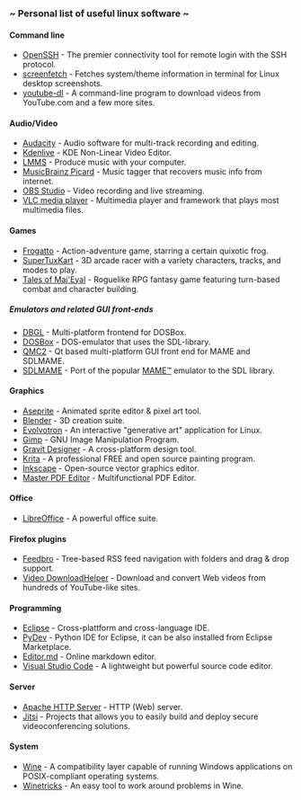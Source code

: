### ~ Personal list of useful linux software ~

#### Command line
- [OpenSSH](https://www.openssh.com "OpenSSH") - The premier connectivity tool for remote login with the SSH protocol.
- [screenfetch](https://github.com/KittyKatt/screenFetch "screenfetch") - Fetches system/theme information in terminal for Linux desktop screenshots.
- [youtube-dl](https://rg3.github.io/youtube-dl "youtube-dl") - A command-line program to download videos from YouTube.com and a few more sites.

#### Audio/Video
- [Audacity](http://www.audacityteam.org "Audacity") - Audio software for multi-track recording and editing.
- [Kdenlive](https://kdenlive.org "Kdenlive") - KDE Non-Linear Video Editor.
- [LMMS](https://lmms.io "Linux Multi-Media Studio") - Produce music with your computer.
- [MusicBrainz Picard](https://picard.musicbrainz.org "MusicBrainz Picard") - Music tagger that recovers music info from internet.
- [OBS Studio](https://obsproject.com "OBS Studio") - Video recording and live streaming.
- [VLC media player](https://www.videolan.org/vlc/index.html "VLC media player") - Multimedia player and framework that plays most multimedia files.

#### Games
- [Frogatto](https://frogatto.com "Frogatto") - Action-adventure game, starring a certain quixotic frog.
- [SuperTuxKart](https://supertuxkart.net "SuperTuxKart") - 3D arcade racer with a variety characters, tracks, and modes to play.
- [Tales of Maj'Eyal](https://te4.org "Tales of Maj'Eyal") - Roguelike RPG fantasy game featuring turn-based combat and character building.
##### Emulators and related GUI front-ends
  - [DBGL](http://members.quicknet.nl/blankendaalr/dbgl "DOSBox Game Launcher") - Multi-platform frontend for DOSBox.
  - [DOSBox](http://www.dosbox.com "DOSBox") - DOS-emulator that uses the SDL-library.
  - [QMC2](http://qmc2.batcom-it.net "QMC2") - Qt based multi-platform GUI front end for MAME and SDLMAME.
  - [SDLMAME](http://sdlmame.wallyweek.org "SDLMAME") - Port of the popular [MAME™](http://mamedev.org "Multiple Arcade Machine Emulator™") emulator to the SDL library.

#### Graphics
- [Aseprite](https://www.aseprite.org "Aseprite") - Animated sprite editor & pixel art tool.
- [Blender](https://www.blender.org "Blender") - 3D creation suite.
- [Evolvotron](http://www.bottlenose.net/share/evolvotron "Evolvotron") - An interactive "generative art" application for Linux.
- [Gimp](http://www.gimp.org "Gimp") - GNU Image Manipulation Program.
- [Gravit Designer](https://www.designer.io "Gravit Designer") - A cross-platform design tool.
- [Krita](https://krita.org "Krita") - A professional FREE and open source painting program.
- [Inkscape](https://inkscape.org "Inkscape") - Open-source vector graphics editor.
- [Master PDF Editor](https://code-industry.net/masterpdfeditor/ "Master PDF Editor") - Multifunctional PDF Editor.

#### Office
- [LibreOffice](https://www.libreoffice.org "LibreOffice") - A powerful office suite.

#### Firefox plugins
- [Feedbro](https://addons.mozilla.org/it/firefox/addon/feedbroreader "Feedbro") - Tree-based RSS feed navigation with folders and drag & drop support.
- [Video DownloadHelper](https://addons.mozilla.org/it/firefox/addon/video-downloadhelper "Video DownloadHelper") - Download and convert Web videos from hundreds of YouTube-like sites.

#### Programming
- [Eclipse](https://www.eclipse.org "Eclipse") - Cross-plattform and cross-language IDE.
- [PyDev](http://www.pydev.org "PyDev") - Python IDE for Eclipse, it can be also installed from Eclipse Marketplace.
- [Editor.md](https://pandao.github.io/editor.md/en.html "Editor.md") - Online markdown editor.
- [Visual Studio Code](https://code.visualstudio.com "Visual Studio Code") - A lightweight but powerful source code editor.

#### Server
- [Apache HTTP Server](https://httpd.apache.org "Apache HTTP Server") - HTTP (Web) server.
- [Jitsi](https://jitsi.org "Jitsi") - Projects that allows you to easily build and deploy secure videoconferencing solutions.

#### System
- [Wine](https://www.winehq.org "Wine") - A compatibility layer capable of running Windows applications on POSIX-compliant operating systems.
- [Winetricks](https://github.com/Winetricks/winetricks "Winetricks") - An easy tool to work around problems in Wine.
